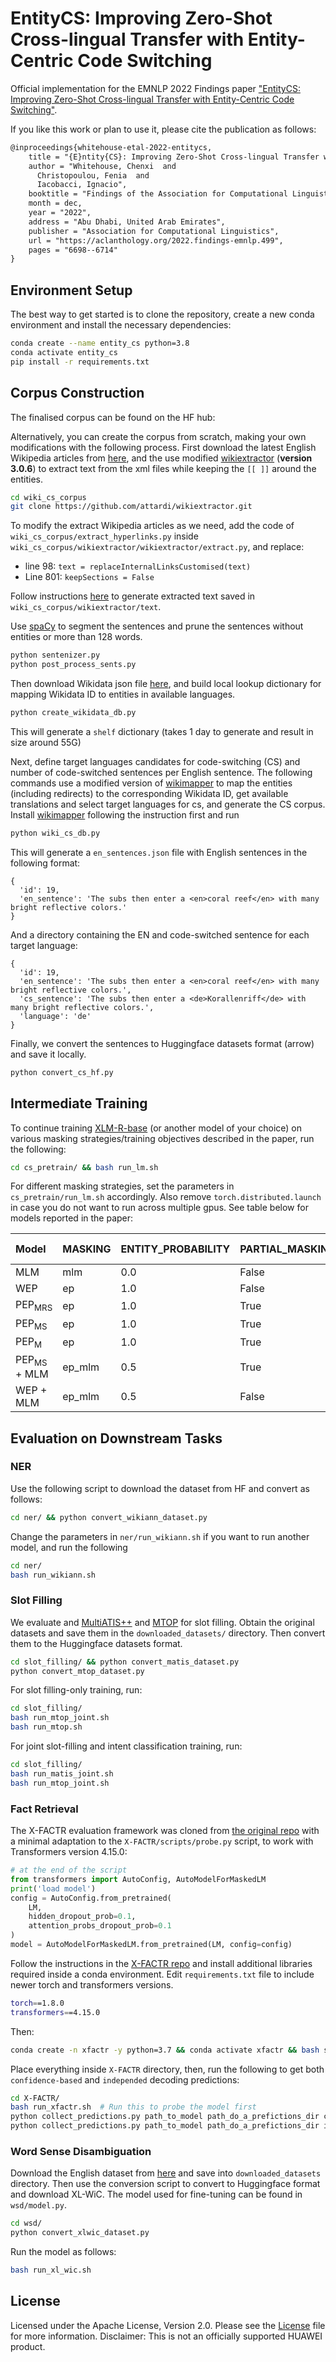 # EntityCS: Improving Zero-Shot Cross-lingual Transfer with Entity-Centric Code Switching

Official implementation for the EMNLP 2022 Findings paper 
["EntityCS: Improving Zero-Shot Cross-lingual Transfer with Entity-Centric Code Switching"](https://aclanthology.org/2022.findings-emnlp.499/).

If you like this work or plan to use it, please cite the publication as follows:
```html
@inproceedings{whitehouse-etal-2022-entitycs,
    title = "{E}ntity{CS}: Improving Zero-Shot Cross-lingual Transfer with Entity-Centric Code Switching",
    author = "Whitehouse, Chenxi  and
      Christopoulou, Fenia  and
      Iacobacci, Ignacio",
    booktitle = "Findings of the Association for Computational Linguistics: EMNLP 2022",
    month = dec,
    year = "2022",
    address = "Abu Dhabi, United Arab Emirates",
    publisher = "Association for Computational Linguistics",
    url = "https://aclanthology.org/2022.findings-emnlp.499",
    pages = "6698--6714"
}
```

## Environment Setup
The best way to get started is to clone the repository, create a new conda environment and install the necessary dependencies:
```bash
conda create --name entity_cs python=3.8
conda activate entity_cs
pip install -r requirements.txt
```

## Corpus Construction

The finalised corpus can be found on the HF hub: []()

Alternatively, you can create the corpus from scratch, making your own modifications with the following process.
First download the latest English Wikipedia articles from [here](https://dumps.wikimedia.org/enwiki/latest/), and the 
use modified [wikiextractor](https://github.com/attardi/wikiextractor)  (**version 3.0.6**) to extract text from the xml files while keeping
the `[[ ]]` around the entities.

```bash
cd wiki_cs_corpus
git clone https://github.com/attardi/wikiextractor.git
```
To modify the extract Wikipedia articles as we need, add the code of `wiki_cs_corpus/extract_hyperlinks.py` inside `wiki_cs_corpus/wikiextractor/wikiextractor/extract.py`,
and replace:  
- line 98: `text = replaceInternalLinksCustomised(text)`  
- Line 801: `keepSections = False`  

Follow instructions [here](https://github.com/attardi/wikiextractor) to generate extracted text saved in `wiki_cs_corpus/wikiextractor/text`.

Use [spaCy](https://spacy.io/) to segment the sentences and prune the sentences without entities or more than 128 words.
```bash
python sentenizer.py
python post_process_sents.py
```

Then download Wikidata json file [here](https://dumps.wikimedia.org/wikidatawiki/entities/), and build local lookup dictionary 
for mapping Wikidata ID to entities in available languages.
```bash
python create_wikidata_db.py
```
This will generate a `shelf` dictionary (takes 1 day to generate and result in size around 55G)

Next, define target languages candidates for code-switching (CS) and number of code-switched sentences per English sentence.
The following commands use a modified version of [wikimapper](https://github.com/jcklie/wikimapper) to map the entities (including redirects) to the 
corresponding Wikidata ID, get available translations and select target languages for cs, and generate the CS corpus.
Install [wikimapper](https://github.com/jcklie/wikimapper) following the instruction first and run
```bash
python wiki_cs_db.py
```
This will generate a `en_sentences.json` file with English sentences in the following format: 
```
{
  'id': 19, 
  'en_sentence': 'The subs then enter a <en>coral reef</en> with many bright reflective colors.'
}
```

And a directory containing the EN and code-switched sentence for each target language:
```
{
  'id': 19, 
  'en_sentence': 'The subs then enter a <en>coral reef</en> with many bright reflective colors.', 
  'cs_sentence': 'The subs then enter a <de>Korallenriff</de> with many bright reflective colors.', 
  'language': 'de'
}
```

Finally, we convert the sentences to Huggingface datasets format (arrow) and save it locally. 
```bash
python convert_cs_hf.py
```


## Intermediate Training
To continue training [XLM-R-base](https://huggingface.co/xlm-roberta-base) (or another model of your choice)
on various masking strategies/training objectives described in the paper, run the following:
```bash
cd cs_pretrain/ && bash run_lm.sh
```
For different masking strategies, set the parameters in `cs_pretrain/run_lm.sh` accordingly.
Also remove `torch.distributed.launch` in case you do not want to run across multiple gpus.
See table below for models reported in the paper:

| Model                  | MASKING | ENTITY_PROBABILITY | PARTIAL_MASKING | KEEP RANDOM | KEEP_SAME |
|:-----------------------|:--------|:-------------------|:----------------|:------------|:----------|
| MLM                    | mlm     | 0.0                | False           | False       | False     |
| WEP                    | ep      | 1.0                | False           | False       | True      |
| PEP<sub>MRS</sub>      | ep      | 1.0                | True            | True        | True      |
| PEP<sub>MS</sub>       | ep      | 1.0                | True            | False       | True      |
| PEP<sub>M</sub>        | ep      | 1.0                | True            | False       | False     |
| PEP<sub>MS</sub> + MLM | ep_mlm  | 0.5                | True            | False       | True      |
| WEP + MLM              | ep_mlm  | 0.5                | False           | False       | True      |


## Evaluation on Downstream Tasks

### NER
Use the following script to download the dataset from HF and convert as follows:
```bash
cd ner/ && python convert_wikiann_dataset.py
```

Change the parameters in `ner/run_wikiann.sh` if you want to run another model, and run the following
```bash
cd ner/
bash run_wikiann.sh
```

### Slot Filling
We evaluate and [MultiATIS++](https://github.com/amazon-research/multiatis) and [MTOP](https://fb.me/mtop_dataset) for slot filling. 
Obtain the original datasets and save them in the `downloaded_datasets/` directory.
Then convert them to the Huggingface datasets format. 
```bash
cd slot_filling/ && python convert_matis_dataset.py
python convert_mtop_dataset.py
```

For slot filling-only training, run:
```bash
cd slot_filling/
bash run_mtop_joint.sh
bash run_mtop.sh
```

For joint slot-filling and intent classification training, run:
```bash
cd slot_filling/
bash run_matis_joint.sh
bash run_mtop_joint.sh
```

### Fact Retrieval
The X-FACTR evaluation framework was cloned from [the original repo](https://github.com/jzbjyb/X-FACTR) 
with a minimal adaptation to the `X-FACTR/scripts/probe.py` script, to work with Transformers version 4.15.0:
```python
# at the end of the script
from transformers import AutoConfig, AutoModelForMaskedLM
print('load model')
config = AutoConfig.from_pretrained(
    LM,
    hidden_dropout_prob=0.1,
    attention_probs_dropout_prob=0.1
)
model = AutoModelForMaskedLM.from_pretrained(LM, config=config)
```

Follow the instructions in the [X-FACTR repo](https://github.com/jzbjyb/X-FACTR) and install additional libraries 
required inside a conda environment.
Edit `requirements.txt` file to include newer torch and transformers versions.
```bash
torch==1.8.0
transformers==4.15.0
```
Then:
```bash
conda create -n xfactr -y python=3.7 && conda activate xfactr && bash setup.sh
```

Place everything inside `X-FACTR` directory, then,
run the following to get both `confidence-based` and `independed` decoding predictions:
```bash
cd X-FACTR/
bash run_xfactr.sh  # Run this to probe the model first
python collect_predictions.py path_to_model path_do_a_prefictions_dir conf
python collect_predictions.py path_to_model path_do_a_prefictions_dir ind
```

### Word Sense Disambiguation
Download the English dataset from [here](https://dl.fbaipublicfiles.com/glue/superglue/data/v2/WiC.zip) and save into `downloaded_datasets` directory.
Then use the conversion script to convert to Huggingface format and download XL-WiC.
The model used for fine-tuning can be found in `wsd/model.py`.
```bash
cd wsd/
python convert_xlwic_dataset.py
```

Run the model as follows:
```bash
bash run_xl_wic.sh
```

## License
Licensed under the Apache License, Version 2.0. Please see the [License](./LICENSE) file for more information.
Disclaimer: This is not an officially supported HUAWEI product.